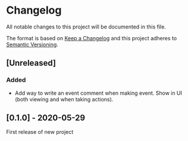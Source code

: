 # Changelog
All notable changes to this project will be documented in this file.

The format is based on [Keep a Changelog](http://keepachangelog.com/en/1.0.0/)
and this project adheres to [Semantic Versioning](http://semver.org/spec/v2.0.0.html).

## [Unreleased]

### Added

- Add way to write an event comment when making event. Show in UI (both viewing and when taking actions).



## [0.1.0] - 2020-05-29

First release of new project

